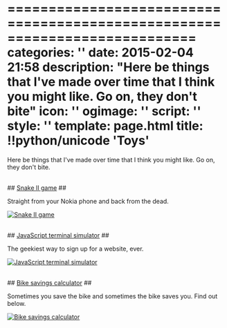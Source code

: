 ===========================================================================
categories: ''
date: 2015-02-04 21:58
description: "Here be things that I've made over time that I think you might like. Go on, they don't bite"
icon: ''
ogimage: ''
script: ''
style: ''
template: page.html
title: !!python/unicode 'Toys'
===========================================================================

Here be things that I've made over time that I think you might like. Go on, they don't bite.



<br>
## <a href="/snake/" target="_blank">Snake II game</a> ##

Straight from your Nokia phone and back from the dead.

<a href="/snake/" target="_blank"><img class="img-full" src="snake.png" alt="Snake II game"></a>



<br>
## <a href="/2015-09-12-javascript-terminal-simulator/demo.html" target="_blank">JavaScript terminal simulator</a> ##

The geekiest way to sign up for a website, ever.

<a href="/2015-09-12-javascript-terminal-simulator/demo.html" target="_blank"><img class="img-full" src="terminal-simulator.png" alt="JavaScript terminal simulator"></a>



<br>
## <a href="/toys/bike-savings-calculator/" target="_blank">Bike savings calculator</a> ##

Sometimes you save the bike and sometimes the bike saves you. Find out below.

<a href="/toys/bike-savings-calculator/" target="_blank"><img class="img-full" src="bike-savings-calculator.png" alt="Bike savings calculator"></a>
